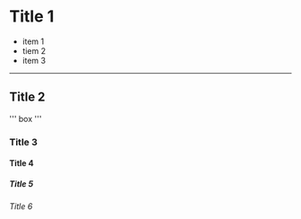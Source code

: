 # Title 1

- item 1
- tiem 2
- item 3

-----

## Title 2

'''
box
'''
### Title 3
#### Title 4
##### Title 5
###### Title 6


